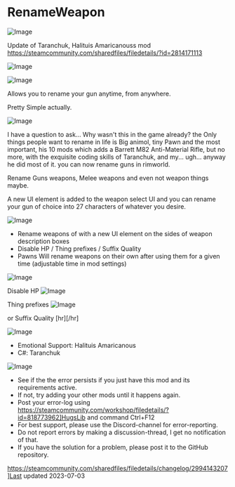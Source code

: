 # RenameWeapon

![Image](https://i.imgur.com/buuPQel.png)

Update of Taranchuk, Halituis Amaricanouss mod https://steamcommunity.com/sharedfiles/filedetails/?id=2814171113

![Image](https://i.imgur.com/pufA0kM.png)

	
![Image](https://i.imgur.com/Z4GOv8H.png)

Allows you to rename your gun anytime, from anywhere.

Pretty Simple actually.

![Image](https://imgur.com/1Wmirsv.png)


I have a question to ask... Why wasn't this in the game already? the Only things people want to rename in life is Big animol, tiny Pawn and the most important, his 10 mods which adds a Barrett M82 Anti-Material Rifle, but no more, with the exquisite coding skills of Taranchuk, and my... ugh... anyway he did most of it. you can now rename guns in rimworld.

Rename Guns weapons, Melee weapons and even not weapon things maybe.

A new UI element is added to the weapon select UI and you can rename your gun of choice into 27 characters of whatever you desire.

![Image](https://imgur.com/ZtSPXmN.png)




-  Rename weapons of with a new UI element on the sides of weapon description boxes
-  Disable HP / Thing prefixes / Suffix Quality
-  Pawns Will rename weapons on their own after using them for a given time (adjustable time in mod settings) 


![Image](https://imgur.com/8C6kPqD.png)

Disable HP
![Image](https://imgur.com/wJYHQiS.png)

Thing prefixes
![Image](https://imgur.com/623kRey.png)

or Suffix Quality
[hr][/hr]

![Image](https://imgur.com/jRpzgbS.png)




-  Emotional Support: Halituis Amaricanous
-  C#: Taranchuk



![Image](https://i.imgur.com/PwoNOj4.png)



-  See if the the error persists if you just have this mod and its requirements active.
-  If not, try adding your other mods until it happens again.
-  Post your error-log using https://steamcommunity.com/workshop/filedetails/?id=818773962]HugsLib and command Ctrl+F12
-  For best support, please use the Discord-channel for error-reporting.
-  Do not report errors by making a discussion-thread, I get no notification of that.
-  If you have the solution for a problem, please post it to the GitHub repository.


https://steamcommunity.com/sharedfiles/filedetails/changelog/2994143207]Last updated 2023-07-03

